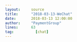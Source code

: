 ```yaml
---
layout:     source 
title:      "2018-03-13-WeChat"
date:       2018-03-13 12:00:00
author:     "PaymentGroup"
lines:      63 
tag:		  [chat]
---
```

